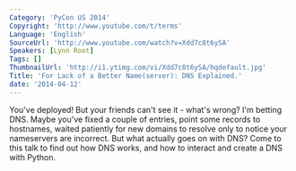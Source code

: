 ```yaml
---
Category: 'PyCon US 2014'
Copyright: 'http://www.youtube.com/t/terms'
Language: 'English'
SourceUrl: 'http://www.youtube.com/watch?v=Xdd7c8t6ySA'
Speakers: [Lynn Root]
Tags: []
ThumbnailUrl: 'http://i1.ytimg.com/vi/Xdd7c8t6ySA/hqdefault.jpg'
Title: 'For Lack of a Better Name(server): DNS Explained.'
date: '2014-04-12'
---
```

You've deployed! But your friends can't see it - what's wrong? I'm betting DNS. Maybe you've fixed a couple of entries, point some records to hostnames, waited patiently for new domains to resolve only to notice your nameservers are incorrect. But what actually goes on with DNS? Come to this talk to find out how DNS works, and how to interact and create a DNS with Python.